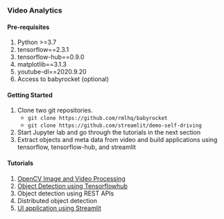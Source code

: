 ### Video Analytics

#### Pre-requisites

1. Python >=3.7
2. tensorflow==2.3.1
3. tensorflow-hub==0.9.0
4. matplotlib==3.1.3
5. youtube-dl==2020.9.20
6. Access to babyrocket (optional)

#### Getting Started
1. Clone two git repositories.
    - `git clone https://github.com/rmlhq/babyrocket`
    - `git clone https://github.com/streamlit/demo-self-driving`
2. Start Jupyter lab and go through the tutorials in the next section
3. Extract objects and meta data from video and build applications using tensorflow, tensorflow-hub, and streamlit

#### Tutorials

1. [OpenCV Image and Video Processing](opencv_image_video_processing.ipynb)
2. [Object Detection using Tensorflowhub](object_detection.ipynb)
3. Object detection using REST APIs
4. Distributed object detection 
5. [UI application using Streamlit](https://github.com/streamlit/demo-self-driving)